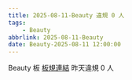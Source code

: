 ```yaml
---
title: 2025-08-11-Beauty 違規 0 人
tags:
    - Beauty
abbrlink: 2025-08-11-Beauty
date: Beauty-2025-08-11 12:00:00
---
```

Beauty 板 [板規連結](https://www.ptt.cc/bbs/Beauty/M.1630069980.A.84B.html)
昨天違規 0 人
